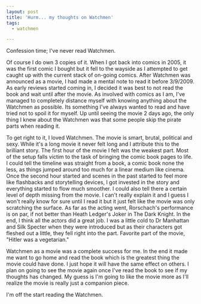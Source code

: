 ```yaml
---
layout: post
title: 'Hurm... my thoughts on Watchmen'
tags:
  - watchmen

---
```


Confession time; I've never read Watchmen. 

Of course I do own 3 copies of it. When I got back into comics in 2005, it was the first comic I bought but it fell to the wayside as I attempted to get caught up with the current stack of on-going comics. After Watchmen was announced as a movie, I had made a mental note to read it before 3/9/2009. As early reviews started coming in, I decided it was best to not read the book and wait until after the movie. As involved with comics as I am, I've managed to completely distance myself with knowing anything about the Watchmen as possible. Its something I've always wanted to read and have tried not to spoil it for myself. Up until seeing the movie 2 days ago, the only thing I knew about the Watchmen was that some people skip the pirate parts when reading it. 

To get right to it, I loved Watchmen. The movie is smart, brutal, political and sexy. While it's a long movie it never felt long and I attribute this to the brilliant story. The first hour of the movie I felt was the weakest part. Most of the setup falls victim to the task of bringing the comic book pages to life. I could tell the timeline was straight from a book, a comic book none the less, as things jumped around too much for a linear medium like cinema.  Once the second hour started and scenes in the past started to feel more like flashbacks and storytelling devices, I got invested in the story and everything started to flow much smoother. I could also tell there a certain level of depth missing from the movie. I can't really explain it and I guess I won't really know for sure until I read it but it just felt like the movie was only scratching the surface. As far as the acting went, Rorschach's performance is on par, if not better than Heath Ledger's Joker in The Dark Knight.  In the end, I think all the actors did a great job. I was a little cold to Dr Manhattan and Silk Specter when they were introduced but as their characters got fleshed out a little, they fell right into the part. Favorite part of the movie, "Hitler was a vegetarian."

Watchmen as a movie was a complete success for me. In the end it made me want to go home and read the book which is the greatest thing the movie could have done. I just hope it will have the same effect on others. I plan on going to see the movie again once I've read the book to see if my thoughts has changed. My guess is I'm going to like the movie more as I'll realize the movie is really just a companion piece.

I'm off the start reading the Watchmen.
